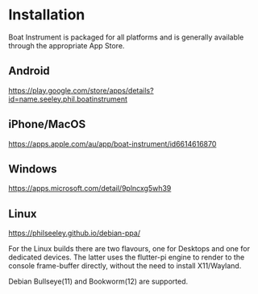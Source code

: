 # Installation

Boat Instrument is packaged for all platforms and is generally available through the appropriate App Store.

## Android

https://play.google.com/store/apps/details?id=name.seeley.phil.boatinstrument

## iPhone/MacOS

https://apps.apple.com/au/app/boat-instrument/id6614616870

## Windows

https://apps.microsoft.com/detail/9plncxg5wh39

## Linux

https://philseeley.github.io/debian-ppa/

For the Linux builds there are two flavours, one for Desktops and one for dedicated devices. The latter uses the flutter-pi engine to render to the console frame-buffer directly, without the need to install X11/Wayland.

Debian Bullseye(11) and Bookworm(12) are supported.